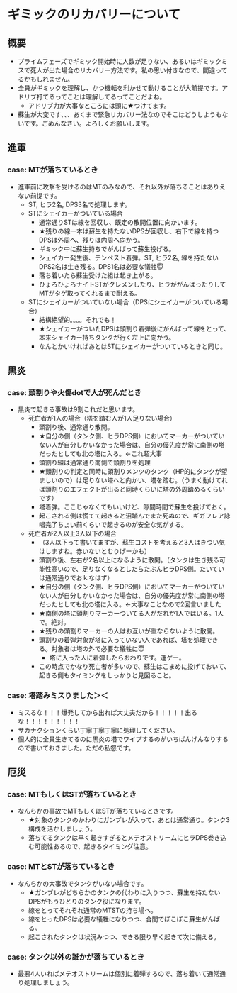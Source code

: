 # ギミックのリカバリーについて

## 概要
- プライムフェーズでギミック開始時に人数が足りない、あるいはギミックミスで死人が出た場合のリカバリー方法です。私の思い付きなので、間違ってるかもしれません。
- 全員がギミックを理解し、かつ機転を利かせて動けることが大前提です。アドリブ打てるってことは理解してるってことだよね。
  - アドリブ力が大事なところには頭に★つけてます。 
- 蘇生が大変です、、、あくまで緊急リカバリー法なのでそこはどうしようもないです。ごめんなさい。よろしくお願いします。

## 進軍  
### case: MTが落ちているとき  
- 進軍前に攻撃を受けるのはMTのみなので、それ以外が落ちることはありえない前提です。  
  - ST, ヒラ2名, DPS3名で処理します。
  - STにシェイカーがついている場合
    - 通常通りSTは線を回収し、既定の散開位置に向かいます。
    - ★残りの線一本は蘇生を持たないDPSが回収し、右下で線を持つDPSは外周へ、残りは内周へ向かう。
    - ギミック中に蘇生持ちでがんばって蘇生投げる。
    - シェイカー発生後、テンペスト着弾。ST, ヒラ2名, 線を持たないDPS2名は生き残る。DPS1名は必要な犠牲:innocent:
    - 落ち着いたら蘇生受けた組は起き上がる。
    - ひょろひょろナイトSTがクレメンしたり、ヒラががんばったりしてMTがタゲ取ってくれるまで耐える。
  - STにシェイカーがついていない場合（DPSにシェイカーがついている場合）
    - 結構絶望的。。。。それでも！
    - ★シェイカーがついたDPSは頭割り着弾後にがんばって線をとって、本来シェイカー持ちタンクが行く左上に向かう。
    - なんとかいければあとはSTにシェイカーがついているときと同じ。

## 黒炎
### case: 頭割りや火傷dotで人が死んだとき
- 黒炎で起きる事故は9割これだと思います。
  - 死亡者が1人の場合（塔を踏む人が1人足りない場合）
    - 頭割り後、通常通り散開。 
    - ★自分の側（タンク側、ヒラDPS側）においてマーカーがついていない人が自分しかいなかった場合は、自分の優先度が常に南側の塔だったとしても北の塔に入る。←これ超大事
    - 頭割り組は通常通り南側で頭割りを処理
    - ★頭割りの判定と同時に頭割りメンツのタンク（HP的にタンクが望ましいので）は足りない塔へと向かい、塔を踏む。（うまく動けてれば頭割りのエフェクトが出ると同時くらいに塔の外周踏めるくらいです）
    - 塔着弾。ここじゃなくてもいいけど、隙間時間で蘇生を投げておく。
    - 起こされる側は慌てて起きると沼踏んでまた死ぬので、ギガフレア詠唱完了ちょい前くらいで起きるのが安全な気がする。
  - 死亡者が2人以上3人以下の場合
    - （3人以下って書いてますが、蘇生コストを考えると3人はきつい気はしますね。赤いないとむりげーかも） 
    - 頭割り後、左右が2名以上になるように散開。（タンクは生き残る可能性高いので、足りなくなるとしたらたぶんヒラDPS側。たいていは通常通りでおｋなはず）
    - ★自分の側（タンク側、ヒラDPS側）においてマーカーがついていない人が自分しかいなかった場合は、自分の優先度が常に南側の塔だったとしても北の塔に入る。←大事なことなので2回言いました
    - ★南側の塔に頭割りマーカーついてる人がだれか1人ではいる。1人で。絶対。
    - ★残りの頭割りマーカーの人はお互いが重ならないように散開。
    - 頭割りの着弾対象が塔に入っていない人であれば、塔を処理できる。対象者は塔の外で必要な犠牲に:innocent:
      - 塔に入った人に着弾したらおわりです。運ゲー。
    - この時点でかなり死亡者が多いので、蘇生はこまめに投げておいて、起きる側もタイミングをしっかりと見図ること。
### case: 塔踏みミスりました＞＜
  - ミスるな！！！爆発してから出れば大丈夫だから！！！！！出るな！！！！！！！！！
  - サカナクションくらい丁寧丁寧丁寧に処理してください。
  - 個人的に全員生きてるのに黒炎の塔でワイプするのがいちばんげんなりするので書いておきました。ただの私怨です。

## 厄災
### case: MTもしくはSTが落ちているとき
- なんらかの事故でMTもしくはSTが落ちているときです。
  - ★対象のタンクのかわりにガンブレが入って、あとは通常通り。タンク3構成を活かしましょう。
  - 落ちてるタンクは早く起きすぎるとメテオストリームにヒラDPS巻き込む可能性あるので、起きるタイミング注意。
### case: MTとSTが落ちているとき
- なんらかの大事故でタンクがいない場合です。
  - ★ガンブレがどちらかのタンクの代わりに入りつつ、蘇生を持たないDPSがもうひとりのタンク役になります。
  - 線をとってそれぞれ通常のMTSTの持ち場へ。
  - 線をとったDPSは必要な犠牲になりつつ、合間でぽこぽこ蘇生がんばる。
  - 起こされたタンクは状況みつつ、できる限り早く起きて次に備える。
### case: タンク以外の誰かが落ちているとき
- 最悪4人いればメテオストリームは個別に着弾するので、落ち着いて通常通り処理しましょう。
